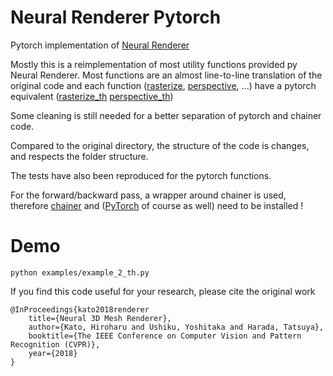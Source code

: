 Neural Renderer Pytorch
=======================

Pytorch implementation of [Neural Renderer](https://github.com/hiroharu-kato/neural_renderer)

Mostly this is a reimplementation of most utility functions provided py Neural Renderer.
Most functions are an almost line-to-line translation of the original code and each function
([rasterize](https://github.com/hassony2/neural_renderer_pytorch/blob/master/neurender/rasterize.py), [perspective](https://github.com/hassony2/neural_renderer_pytorch/blob/master/neurender/perspective.py), ...)
have a pytorch equivalent ([rasterize_th](https://github.com/hassony2/neural_renderer_pytorch/blob/master/neurender/rasterize_th.py) [perspective_th](https://github.com/hassony2/neural_renderer_pytorch/blob/master/neurender/perspective_th.py))

Some cleaning is still needed for a better separation of pytorch and chainer code.

Compared to the original directory, the structure of the code is changes, and respects the folder structure.

The tests have also been reproduced for the pytorch functions.

For the forward/backward pass, a wrapper around chainer is used, therefore [chainer](https://docs.chainer.org/en/stable/install.html) and ([PyTorch](https://pytorch.org/) of course as well) need to be installed ! 

# Demo

`python examples/example_2_th.py`

If you find this code useful for your research, please cite the original work 

```
@InProceedings{kato2018renderer
    title={Neural 3D Mesh Renderer},
    author={Kato, Hiroharu and Ushiku, Yoshitaka and Harada, Tatsuya},
    booktitle={The IEEE Conference on Computer Vision and Pattern Recognition (CVPR)},
    year={2018}
}
```

